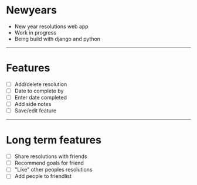 # Newyears

- New year resolutions web app  
- Work in progress  
- Being build with django and python  
-----------------------------
# Features
- [ ] Add/delete resolution
- [ ] Date to complete by
- [ ] Enter date completed
- [ ] Add side notes
- [ ] Save/edit feature
-----------------------------
# Long term features
- [ ] Share resolutions with friends
- [ ] Recommend goals for friend
- [ ] "Like" other peoples resolutions
- [ ] Add people to friendlist

